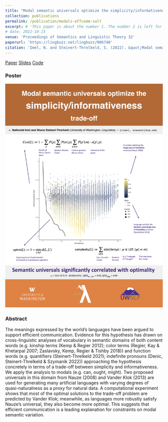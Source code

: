 ```yaml
---
title: "Modal semantic universals optimize the simplicity/informativeness trade-off"
collection: publications
permalink: /publication/modals-effcomm-salt
excerpt: # 'This paper is about the number 1. The number 2 is left for future work.'
# date: 2022-10-15
venue: 'Proceedings of Semantics and Linguistic Theory 32'
paperurl: 'https://lingbuzz.net/lingbuzz/006740'
citation: 'Imel, N. and Steinert-Threlkeld, S. (2022). &quot;Modal semantic universals optimize the simplicity/informativeness tradeoff.&quot; <i>Proceedings of Semantics and Linguistic Theory 32</i>.'
---
```


[Paper](https://doi.org/10.3765/salt.v1i0.5346)
[Slides](https://osf.io/gyn3t/)
[Code](https://github.com/nathimel/modals-effcomm)

### Poster

![](../images/modals_poster.jpeg)

### Abstract

The meanings expressed by the world’s languages have been argued to support efficient communication. Evidence for this hypothesis has drawn on cross-linguistic analyses of vocabulary in semantic domains of both content words (e.g. kinship terms (Kemp & Regier 2012); color terms (Regier, Kay & Khetarpal 2007; Zaslavsky, Kemp, Regier & Tishby 2018)) and function words (e.g. quantifiers (Steinert-Threlkeld 2021); indefinite pronouns (Denic, Steinert-Threlkeld & Szymanik 2022)) approaching the hypothesis concretely in terms of a trade-off between simplicity and informativeness. We apply the analysis to modals (e.g. can, ought, might). Two proposed universals in this domain from Nauze (2008) and Vander Klok (2013) are used for generating many artificial languages with varying degrees of quasi-naturalness as a proxy for natural data. A computational experiment shows that most of the optimal solutions to the trade-off problem are predicted by Vander Klok; meanwhile, as languages more robustly satisfy Nauze’s universal, they also become more optimal. This suggests that efficient communication is a leading explanation for constraints on modal semantic variation.
